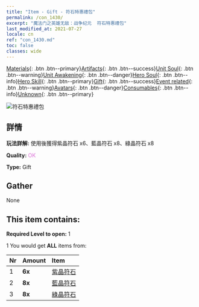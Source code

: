 ```yaml
---
title: "Item - Gift - 符石特惠禮包"
permalink: /con_1430/
excerpt: "魔法门之英雄无敌：战争纪元  符石特惠禮包"
last_modified_at: 2021-07-27
locale: cn
ref: "con_1430.md"
toc: false
classes: wide
---
```

 [Materials](/ItemsCN/){: .btn .btn--primary}[Artifacts](/ItemsCN/Artifacts/){: .btn .btn--success}[Unit Soul](/ItemsCN/UnitSoul/){: .btn .btn--warning}[Unit Awakening](/ItemsCN/UnitAwakening/){: .btn .btn--danger}[Hero Soul](/ItemsCN/HeroSoul/){: .btn .btn--info}[Hero Skill](/ItemsCN/HeroSkill/){: .btn .btn--primary}[Gift](/ItemsCN/Gift/){: .btn .btn--success}[Event related](/ItemsCN/Events/){: .btn .btn--warning}[Avatars](/ItemsCN/Avatars/){: .btn .btn--danger}[Consumables](/ItemsCN/Consumables/){: .btn .btn--info}[Unknown](/ItemsCN/Unknown/){: .btn .btn--primary}

 ![符石特惠禮包](/images/t/i_907025.png)

## 詳情
 **玩法詳解:** 使用後獲得紫晶符石 x6、藍晶符石 x8、綠晶符石 x8

 **Quality:** <span style="color: #DA70D6">OK</span>

 **Type:** Gift

## Gather

  None

## This item contains:

 **Required Level to open:** 1

 1 You would get **ALL** items  from:

  | Nr | Amount |     Item    |
  |:---|:-------|:------------|
  | 1 |  **6x** | [紫晶符石](/cn/Items/con_720/) |  | 
  | 2 |  **8x** | [藍晶符石](/cn/Items/con_716/) |  | 
  | 3 |  **8x** | [綠晶符石](/cn/Items/con_711/) |  | 

